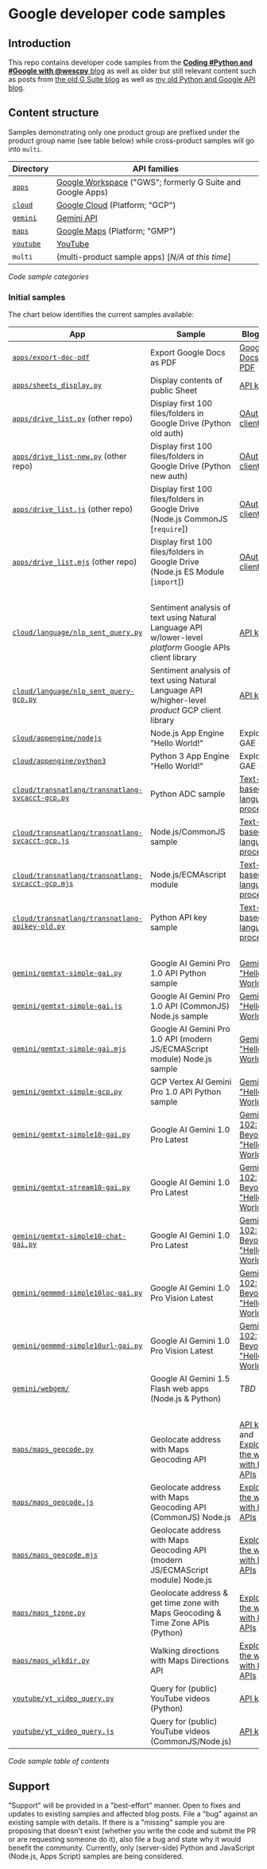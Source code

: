 # Google developer code samples

## Introduction

This repo contains developer code samples from the [**Coding #Python and #Google with @wescpy** blog](https://dev.to/wescpy) as well as older but still relevant content such as posts from [the old G Suite blog](https://gsuite-developers.googleblog.com/2015/) as well as [my old Python and Google API blog](https://wescpy.blogspot.com/).


## Content structure

Samples demonstrating only one product group are prefixed under the product group name (see table below) while cross-product samples will go into `multi`.

Directory | API families
--- | ---
[`apps`](/apps) | [Google Workspace](https://developers.google.com/gsuite) ("GWS"; formerly G Suite and Google Apps)
[`cloud`](/cloud) | [Google Cloud](https://cloud.google.com) (Platform; "GCP")
[`gemini`](/gemini) | [Gemini API](https://ai.google.dev/docs/gemini_api_overview)
[`maps`](/maps) | [Google Maps](https://developers.google.com/maps) (Platform; "GMP")
[`youtube`](/youtube) | [YouTube](https://developers.google.com/youtube)
`multi` | (multi-product sample apps) [_N/A at this time_]
<figcaption><i>Code sample categories</i></figcaption>


### Initial samples

The chart below identifies the current samples available:

App | Sample | Blog post
--- | --- | ---
[`apps/export-doc-pdf`](/apps/export-doc-pdf) | Export Google Docs as PDF | [Google Docs as PDF](https://dev.to/googleworkspace/export-google-docs-as-pdf-without-the-docs-api-9o4)
[`apps/sheets_display.py`](/apps/sheets_display.py) | Display contents of public Sheet | [API keys 2](https://dev.to/wescpy/getting-started-using-google-apis-api-keys-part-2-38i6)
[`apps/drive_list.py`](https://github.com/wescpy/gsuite-apis-intro/blob/master/python/drive_list.py) (other repo) | Display first 100 files/folders in Google Drive (Python old auth) | [OAuth client ID 3](https://dev.to/wescpy/getting-started-using-google-apis-workspace-33-2me0)
[`apps/drive_list-new.py`](http://github.com/wescpy/gsuite-apis-intro/blob/master/python/drive_list-new.py) (other repo) | Display first 100 files/folders in Google Drive (Python new auth) | [OAuth client ID 3](https://dev.to/wescpy/getting-started-using-google-apis-workspace-33-2me0)
[`apps/drive_list.js`](http://github.com/wescpy/gsuite-apis-intro/blob/master/nodejs/drive_list.js) (other repo) | Display first 100 files/folders in Google Drive (Node.js CommonJS [`require`]) | [OAuth client ID 3](https://dev.to/wescpy/getting-started-using-google-apis-workspace-33-2me0)
[`apps/drive_list.mjs`](http://github.com/wescpy/gsuite-apis-intro/blob/master/nodejs/drive_list.mjs) (other repo) | Display first 100 files/folders in Google Drive (Node.js ES Module [`import`]) | [OAuth client ID 3](https://dev.to/wescpy/getting-started-using-google-apis-workspace-33-2me0)
&nbsp; | &nbsp; | &nbsp;
[`cloud/language/nlp_sent_query.py`](/cloud/language/nlp_sent_query.py) | Sentiment analysis of text using Natural Language API w/lower-level _platform_ Google APIs client library | [API keys 2](https://dev.to/wescpy/getting-started-using-google-apis-api-keys-part-2-38i6)
[`cloud/language/nlp_sent_query-gcp.py`](/cloud/language/nlp_sent_query-gcp.py) | Sentiment analysis of text using Natural Language API w/higher-level _product_ GCP client library | [API keys 2](https://dev.to/wescpy/getting-started-using-google-apis-api-keys-part-2-38i6)
[`cloud/appengine/nodejs`](/cloud/appengine/nodejs) | Node.js App Engine "Hello World!" | Exploring GAE (_TBD_)
[`cloud/appengine/python3`](/cloud/appengine/python3) | Python 3 App Engine "Hello World!" | Exploring GAE (_TBD_)
[`cloud/transnatlang/transnatlang-svcacct-gcp.py`](/cloud/transnatlang/transnatlang-svcacct-gcp.py) | Python ADC sample | [Text-based language processing](https://dev.to/wescpy/text-based-language-processing-enhanced-with-aiml-1b1h)
[`cloud/transnatlang/transnatlang-svcacct-gcp.js`](/cloud/transnatlang/transnatlang-svcacct-gcp.js) | Node.js/CommonJS sample | [Text-based language processing](https://dev.to/wescpy/text-based-language-processing-enhanced-with-aiml-1b1h)
[`cloud/transnatlang/transnatlang-svcacct-gcp.mjs`](/cloud/transnatlang/transnatlang-svcacct-gcp.mjs) | Node.js/ECMAscript module | [Text-based language processing](https://dev.to/wescpy/text-based-language-processing-enhanced-with-aiml-1b1h)
[`cloud/transnatlang/transnatlang-apikey-old.py`](/cloud/transnatlang/transnatlang-svcacct-gcp.py) | Python API key sample | [Text-based language processing](https://dev.to/wescpy/text-based-language-processing-enhanced-with-aiml-1b1h)
&nbsp; | &nbsp; | &nbsp;
[`gemini/gemtxt-simple-gai.py`](/gemini/gemtxt-simple-gai.py) | Google AI Gemini Pro 1.0 API Python sample | [Gemini API "Hello World!"](https://dev.to/wescpy/a-better-google-gemini-api-hello-world-sample-4ddm)
[`gemini/gemtxt-simple-gai.js`](/gemini/gemtxt-simple-gai.js) | Google AI Gemini Pro 1.0 API (CommonJS) Node.js sample | [Gemini API "Hello World!"](https://dev.to/wescpy/a-better-google-gemini-api-hello-world-sample-4ddm)
[`gemini/gemtxt-simple-gai.mjs`](/gemini/gemtxt-simple-gai.mjs) | Google AI Gemini Pro 1.0 API (modern JS/ECMAScript module) Node.js sample | [Gemini API "Hello World!"](https://dev.to/wescpy/a-better-google-gemini-api-hello-world-sample-4ddm)
[`gemini/gemtxt-simple-gcp.py`](/gemini/gemtxt-simple-gcp.py) | GCP Vertex AI Gemini Pro 1.0 API Python sample | [Gemini API "Hello World!"](https://dev.to/wescpy/a-better-google-gemini-api-hello-world-sample-4ddm)
[`gemini/gemtxt-simple10-gai.py`](/gemini/gemtxt-simple10-gai.py) | Google AI Gemini 1.0 Pro Latest | [Gemini 102: Beyond "Hello World!"](https://dev.to/wescpy/gemini-api-102-next-steps-beyond-hello-world-1pb7)
[`gemini/gemtxt-stream10-gai.py`](/gemini/gemtxt-stream10-gai.py) | Google AI Gemini 1.0 Pro Latest | [Gemini 102: Beyond "Hello World!"](https://dev.to/wescpy/gemini-api-102-next-steps-beyond-hello-world-1pb7)
[`gemini/gemtxt-simple10-chat-gai.py`](/gemini/gemtxt-simple10-chat-gai.py) | Google AI Gemini 1.0 Pro Latest | [Gemini 102: Beyond "Hello World!"](https://dev.to/wescpy/gemini-api-102-next-steps-beyond-hello-world-1pb7)
[`gemini/gemmmd-simple10loc-gai.py`](/gemini/gemmmd-simple10loc-gai.py) | Google AI Gemini 1.0 Pro Vision Latest | [Gemini 102: Beyond "Hello World!"](https://dev.to/wescpy/gemini-api-102-next-steps-beyond-hello-world-1pb7)
[`gemini/gemmmd-simple10url-gai.py`](/gemini/gemmmd-simple10url-gai.py) | Google AI Gemini 1.0 Pro Vision Latest | [Gemini 102: Beyond "Hello World!"](https://dev.to/wescpy/gemini-api-102-next-steps-beyond-hello-world-1pb7)
[`gemini/webgem/`](/gemini/webgem) | Google AI Gemini 1.5 Flash web apps (Node.js & Python) | _TBD_
&nbsp; | &nbsp; | &nbsp;
[`maps/maps_geocode.py`](/maps/maps_geocode.py) | Geolocate address with Maps Geocoding API | [API keys 2](https://dev.to/wescpy/getting-started-using-google-apis-api-keys-part-2-38i6) and [Explore the world with Maps APIs](https://dev.to/wescpy/explore-the-world-with-google-maps-apis-lhj)
[`maps/maps_geocode.js`](/maps/maps_geocode.js) | Geolocate address with Maps Geocoding API (CommonJS) Node.js | [Explore the world with Maps APIs](https://dev.to/wescpy/explore-the-world-with-google-maps-apis-lhj)
[`maps/maps_geocode.mjs`](/maps/maps_geocode.mjs) | Geolocate address with Maps Geocoding API (modern JS/ECMAScript module) Node.js | [Explore the world with Maps APIs](https://dev.to/wescpy/explore-the-world-with-google-maps-apis-lhj)
[`maps/maps_tzone.py`](/maps/maps_geocode.py) | Geolocate address & get time zone with Maps Geocoding & Time Zone APIs (Python) | [Explore the world with Maps APIs](https://dev.to/wescpy/explore-the-world-with-google-maps-apis-lhj)
[`maps/maps_wlkdir.py`](/maps/maps_geocode.py) | Walking directions with Maps Directions API | [Explore the world with Maps APIs](https://dev.to/wescpy/explore-the-world-with-google-maps-apis-lhj)
[`youtube/yt_video_query.py`](/youtube/yt_video_query.py) | Query for (public) YouTube videos (Python) | [API keys 2](https://dev.to/wescpy/getting-started-using-google-apis-api-keys-part-2-38i6)
[`youtube/yt_video_query.js`](/youtube/yt_video_query.js) | Query for (public) YouTube videos (CommonJS/Node.js) | [API keys 2](https://dev.to/wescpy/getting-started-using-google-apis-api-keys-part-2-38i6)
<figcaption><i>Code sample table of contents</i></figcaption>


## Support

"Support" will be provided in a "best-effort" manner. Open to fixes and updates to existing samples and affected blog posts. File a "bug" against an existing sample with details. If there is a "missing" sample you are proposing that doesn't exist (whether you write the code and submit the PR or are requesting someone do it), also file a bug and state why it would benefit the community. Currently, only (server-side) Python and JavaScript (Node.js, Apps Script) samples are being considered.
